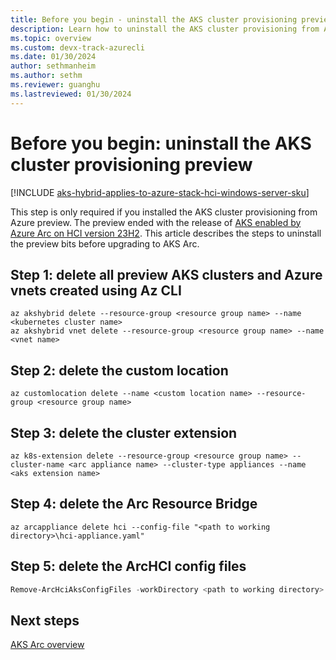 ```yaml
---
title: Before you begin - uninstall the AKS cluster provisioning preview
description: Learn how to uninstall the AKS cluster provisioning from Azure preview.
ms.topic: overview
ms.custom: devx-track-azurecli
ms.date: 01/30/2024
author: sethmanheim
ms.author: sethm 
ms.reviewer: guanghu
ms.lastreviewed: 01/30/2024
---
```


# Before you begin: uninstall the AKS cluster provisioning preview

[!INCLUDE [aks-hybrid-applies-to-azure-stack-hci-windows-server-sku](includes/aks-hci-applies-to-skus/aks-hybrid-applies-to-azure-stack-hci-windows-server-sku.md)]

This step is only required if you installed the AKS cluster provisioning from Azure preview. The preview ended with the release of [AKS enabled by Azure Arc on HCI version 23H2](aks-overview.md). This article describes the steps to uninstall the preview bits before upgrading to AKS Arc.

## Step 1: delete all preview AKS clusters and Azure vnets created using Az CLI

```azurecli
az akshybrid delete --resource-group <resource group name> --name <kubernetes cluster name>
az akshybrid vnet delete --resource-group <resource group name> --name <vnet name>
```

## Step 2: delete the custom location

```azurecli
az customlocation delete --name <custom location name> --resource-group <resource group name>
```

## Step 3: delete the cluster extension

```azurecli
az k8s-extension delete --resource-group <resource group name> --cluster-name <arc appliance name> --cluster-type appliances --name <aks extension name>
```

## Step 4: delete the Arc Resource Bridge

```azurecli
az arcappliance delete hci --config-file "<path to working directory>\hci-appliance.yaml"
```

## Step 5: delete the ArcHCI config files

```powershell
Remove-ArcHciAksConfigFiles -workDirectory <path to working directory>
```

## Next steps

[AKS Arc overview](aks-overview.md)
